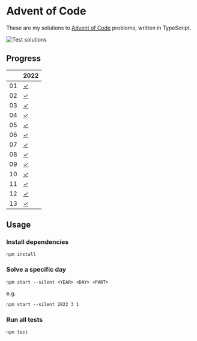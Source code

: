 # Advent of Code

These are my solutions to [Advent of Code](https://adventofcode.com) problems, written in TypeScript.

![Test solutions](https://github.com/sunilbpandey/advent-of-code-ts/actions/workflows/tests.yml/badge.svg)

## Progress

|    | 2022 |
|----| --------------- |
| 01 | [✓](2022/day01) |
| 02 | [✓](2022/day02) |
| 03 | [✓](2022/day03) |
| 04 | [✓](2022/day04) |
| 05 | [✓](2022/day05) |
| 06 | [✓](2022/day06) |
| 07 | [✓](2022/day07) |
| 08 | [✓](2022/day08) |
| 09 | [✓](2022/day09) |
| 10 | [✓](2022/day10) |
| 11 | [✓](2022/day11) |
| 12 | [✓](2022/day12) |
| 13 | [✓](2022/day13) |

## Usage
### Install dependencies
```
npm install
```

### Solve a specific day
```
npm start --silent <YEAR> <DAY> <PART>
```

e.g.
```
npm start --silent 2022 3 1
```

### Run all tests
```
npm test
```

